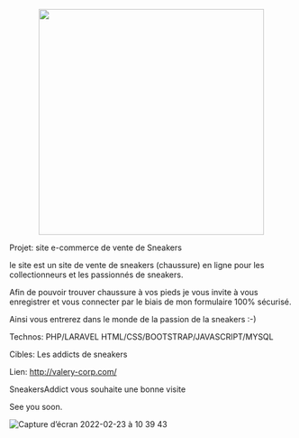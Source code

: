 <p align="center"><a href="https://laravel.com" target="_blank"><img src="https://raw.githubusercontent.com/laravel/art/master/logo-lockup/5%20SVG/2%20CMYK/1%20Full%20Color/laravel-logolockup-cmyk-red.svg" width="400"></a></p>

Projet: site e-commerce de vente de Sneakers

le site est un site de vente de sneakers (chaussure) en ligne pour les collectionneurs et les passionnés de sneakers.

Afin de pouvoir trouver chaussure à vos pieds je vous invite à vous enregistrer et vous connecter
par le biais de mon formulaire 100% sécurisé.

Ainsi vous entrerez dans le monde de la passion de la sneakers :-)

Technos:
PHP/LARAVEL
HTML/CSS/BOOTSTRAP/JAVASCRIPT/MYSQL

Cibles:
Les addicts de sneakers

Lien:
http://valery-corp.com/

SneakersAddict vous souhaite une bonne visite

See you soon.


![Capture d’écran 2022-02-23 à 10 39 43](https://user-images.githubusercontent.com/77153796/155335628-9a5bf458-a33e-429f-b20c-fbae626d162c.png)
